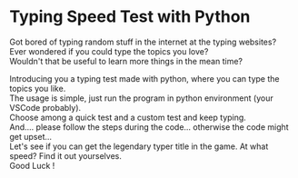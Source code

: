 # Typing Speed Test with Python
Got bored of typing random stuff in the internet at the typing websites?   
Ever wondered if you could type the topics you love?      
Wouldn't that be useful to learn more things in the mean time?   

Introducing you a typing test made with python, where you can type the topics you like.   
The usage is simple, just run the program in python environment (your VSCode probably).   
Choose among a quick test and a custom test and keep typing.  
And.... please follow the steps during the code... otherwise the code might get upset...   
Let's see if you can get the legendary typer title in the game. At what speed? Find it out yourselves.  
Good Luck !
